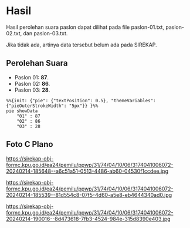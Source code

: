 # Hasil

Hasil perolehan suara paslon dapat dilihat pada file paslon-01.txt, paslon-02.txt, dan paslon-03.txt.

Jika tidak ada, artinya data tersebut belum ada pada SIREKAP.

## Perolehan Suara

 * Paslon 01: **87**.
 * Paslon 02: **86**.
 * Paslon 03: **28**.

```mermaid
%%{init: {"pie": {"textPosition": 0.5}, "themeVariables": {"pieOuterStrokeWidth": "5px"}} }%%
pie showData
    "01" : 87
    "02" : 86
    "03" : 28
```
## Foto C Plano

https://sirekap-obj-formc.kpu.go.id/ea24/pemilu/ppwp/31/74/04/10/06/3174041006072-20240214-185648--a6c51a51-0513-4486-ab60-04530f1ccdee.jpg

https://sirekap-obj-formc.kpu.go.id/ea24/pemilu/ppwp/31/74/04/10/06/3174041006072-20240214-185539--81d554c8-07f5-4d60-a5e8-eb4644340ad0.jpg

https://sirekap-obj-formc.kpu.go.id/ea24/pemilu/ppwp/31/74/04/10/06/3174041006072-20240214-190016--8d473618-7fb3-4524-984e-315d8390e403.jpg
